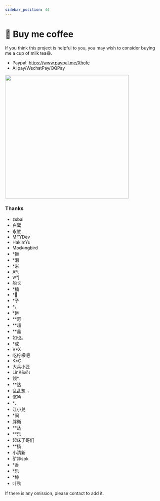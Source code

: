 ```yaml
---
sidebar_position: 44
---
```


# 🥤 Buy me coffee
If you think this project is helpful to you, you may wish to consider buying me a cup of milk tea😄.
  
- Paypal: https://www.paypal.me/Xhofe  
- Alipay/WechatPay/QQPay
<img height="400px" src="https://store.heytapimage.com/cdo-portal/feedback/202111/05/9319ae9d532c7929d2c5f536619c29f7.png" />

### Thanks
- zsbai
- 白鹭
- 永胜
- MFYDev
- HakimYu
- Moc̶k̶i̶n̶gbird
- *狮
- *泪
- *米
- A*t
- w*j
- 船长
- *楠
- *🌻
- *子
- *。
- *远
- **奇
- **超
- **鑫
- 如也。
- *成
- V*X
- 吃柠檬吧
- K*C
- 大兵小匠
- LinKคิดถึง
- 领*.
- **达
- 乱乱想 ╮
- 沉吟
- *、
- 江小兑
- *闽
- 胖衛
- **达
- **乐
- 起床了哥们
- **杨
- 小清新
- 矿神spk
- *香
- *乐
- *坤
- 叶秋

If there is any omission, please contact to add it.